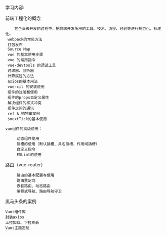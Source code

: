 
学习内容:
        
 前端工程化的概念

        在企业级开发的过程中，把前端开发所用的工具、技术、流程、经验等进行规范化，标准化。
     webpack的常见方法
     打包发布
     Source Map
     vue 的基本使用步骤
     vue 的常用指令
     vue-devtools 的调试工具
     过滤器、监听器
     计算属性的方法
     axios的基本用法  
     vue-cil 的安装使用
     组件的注册和使用
     组件的props自定义属性
     解决组件的样式冲突
     组件之间的通讯 
     ref & 购物车案例
     $nextTick的基本使用

    vue组件的高级使用：

         动态组件使用
         插槽的使用（默认插槽、具名插槽、作用域插槽）
         自定义指令
         ESLint的使用

 路由（vue-router）

         路由的基本配置与使用
         路由重定向
         嵌套路由、动态路由
         编程式导航、路由导航守卫


黑马头条的案例
    
    Vant组件库
    封装axios
    上拉加载、下拉刷新
    Vant主题定制
